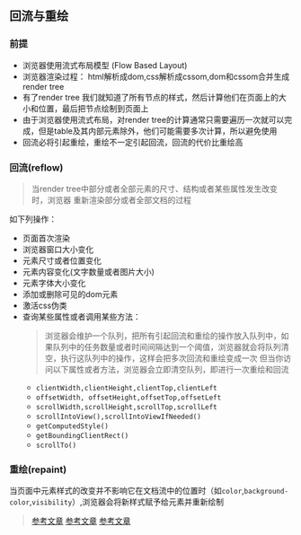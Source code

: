 ## 回流与重绘

### 前提
* 浏览器使用流式布局模型 (Flow Based Layout)
* 浏览器渲染过程： html解析成dom,css解析成cssom,dom和cssom合并生成render tree
* 有了render tree 我们就知道了所有节点的样式，然后计算他们在页面上的大小和位置，最后把节点绘制到页面上
* 由于浏览器使用流式布局，对render tree的计算通常只需要遍历一次就可以完成，但是table及其内部元素除外，他们可能需要多次计算，所以避免使用
* 回流必将引起重绘，重绘不一定引起回流，回流的代价比重绘高

### 回流(reflow)
> 当render tree中部分或者全部元素的尺寸、结构或者某些属性发生改变时，浏览器 重新渲染部分或者全部文档的过程

如下列操作：
* 页面首次渲染
* 浏览器窗口大小变化
* 元素尺寸或者位置变化
* 元素内容变化(文字数量或者图片大小)
* 元素字体大小变化
* 添加或删除可见的dom元素
* 激活css伪类
* 查询某些属性或者调用某些方法：
  > 浏览器会维护一个队列，把所有引起回流和重绘的操作放入队列中，如果队列中的任务数量或者时间间隔达到一个阈值，浏览器就会将队列清空，执行这队列中的操作，这样会把多次回流和重绘变成一次
  > 但当你访问以下属性或者方法，浏览器会立即清空队列，即进行一次重绘和回流
  * `clientWidth,clientHeight,clientTop,clientLeft`
  * `offsetWidth, offsetHeight,offsetTop,offsetLeft`
  * `scrollWidth,scrollHeight,scrollTop,scrollLeft`
  * `scrollIntoView(),scrollIntoViewIfNeeded()`
  * `getComputedStyle()`
  * `getBoundingClientRect()`
  * `scrollTo()`

### 重绘(repaint)
当页面中元素样式的改变并不影响它在文档流中的位置时（如`color`,`background-color`,`visibility`）,浏览器会将新样式赋予给元素并重新绘制


> [参考文章](https://segmentfault.com/a/1190000008015671)
> [参考文章](https://juejin.im/post/6844903569087266823)
> [参考文章](https://github.com/Advanced-Frontend/Daily-Interview-Question/issues/24)